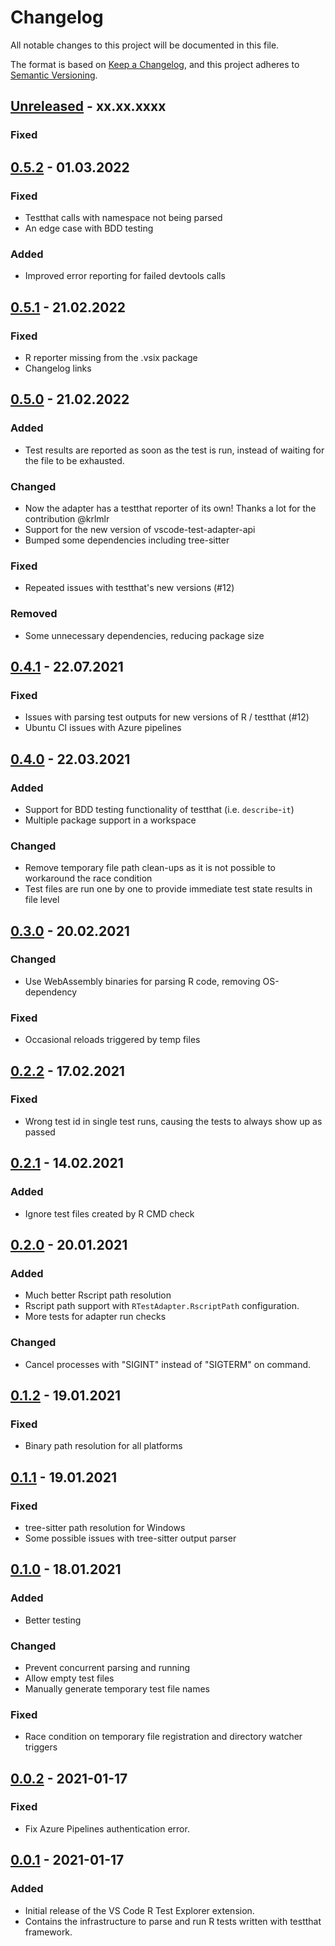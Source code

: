 <!-- markdownlint-disable MD022 MD024 MD032 -->
# Changelog
All notable changes to this project will be documented in this file.

The format is based on [Keep a Changelog](https://keepachangelog.com/en/1.0.0/),
and this project adheres to [Semantic Versioning](https://semver.org/spec/v2.0.0.html).

## [Unreleased] - xx.xx.xxxx
### Fixed

## [0.5.2] - 01.03.2022
### Fixed
- Testthat calls with namespace not being parsed
- An edge case with BDD testing

### Added
- Improved error reporting for failed devtools calls

## [0.5.1] - 21.02.2022
### Fixed
- R reporter missing from the .vsix package
- Changelog links

## [0.5.0] - 21.02.2022
### Added
- Test results are reported as soon as the test is run, instead of waiting for the file to be exhausted.

### Changed
- Now the adapter has a testthat reporter of its own! Thanks a lot for the contribution @krlmlr
- Support for the new version of vscode-test-adapter-api
- Bumped some dependencies including tree-sitter

### Fixed
- Repeated issues with testthat's new versions (#12)

### Removed
- Some unnecessary dependencies, reducing package size

## [0.4.1] - 22.07.2021
### Fixed
- Issues with parsing test outputs for new versions of R / testthat (#12)
- Ubuntu CI issues with Azure pipelines

## [0.4.0] - 22.03.2021
### Added
- Support for BDD testing functionality of testthat (i.e. `describe`-`it`)
- Multiple package support in a workspace

### Changed
- Remove temporary file path clean-ups as it is not possible to workaround the race condition
- Test files are run one by one to provide immediate test state results in file level

## [0.3.0] - 20.02.2021
### Changed
- Use WebAssembly binaries for parsing R code, removing OS-dependency

### Fixed
- Occasional reloads triggered by temp files

## [0.2.2] - 17.02.2021
### Fixed
- Wrong test id in single test runs, causing the tests to always show up as passed

## [0.2.1] - 14.02.2021
### Added
- Ignore test files created by R CMD check

## [0.2.0] - 20.01.2021
### Added
- Much better Rscript path resolution
- Rscript path support with `RTestAdapter.RscriptPath` configuration.
- More tests for adapter run checks

### Changed
- Cancel processes with "SIGINT" instead of "SIGTERM" on command.

## [0.1.2] - 19.01.2021
### Fixed
- Binary path resolution for all platforms

## [0.1.1] - 19.01.2021
### Fixed
- tree-sitter path resolution for Windows
- Some possible issues with tree-sitter output parser

## [0.1.0] - 18.01.2021
### Added
- Better testing

### Changed
- Prevent concurrent parsing and running
- Allow empty test files
- Manually generate temporary test file names

### Fixed
- Race condition on temporary file registration and directory watcher triggers

## [0.0.2] - 2021-01-17
### Fixed
- Fix Azure Pipelines authentication error.

## [0.0.1] - 2021-01-17
### Added
- Initial release of the VS Code R Test Explorer extension.
- Contains the infrastructure to parse and run R tests written with testthat framework.

[Unreleased]: https://github.com/meakbiyik/vscode-r-test-adapter/compare/v0.5.2...HEAD
[0.5.2]: https://github.com/meakbiyik/vscode-r-test-adapter/compare/v0.5.1...v0.5.2
[0.5.1]: https://github.com/meakbiyik/vscode-r-test-adapter/compare/v0.5.0...v0.5.1
[0.5.0]: https://github.com/meakbiyik/vscode-r-test-adapter/compare/v0.4.1...v0.5.0
[0.4.1]: https://github.com/meakbiyik/vscode-r-test-adapter/compare/v0.4.0...v0.4.1
[0.4.0]: https://github.com/meakbiyik/vscode-r-test-adapter/compare/v0.3.0...v0.4.0
[0.3.0]: https://github.com/meakbiyik/vscode-r-test-adapter/compare/v0.2.2...v0.3.0
[0.2.2]: https://github.com/meakbiyik/vscode-r-test-adapter/compare/v0.2.1...v0.2.2
[0.2.1]: https://github.com/meakbiyik/vscode-r-test-adapter/compare/v0.2.0...v0.2.1
[0.2.0]: https://github.com/meakbiyik/vscode-r-test-adapter/compare/v0.1.2...v0.2.0
[0.1.2]: https://github.com/meakbiyik/vscode-r-test-adapter/compare/v0.1.1...v0.1.2
[0.1.1]: https://github.com/meakbiyik/vscode-r-test-adapter/compare/v0.1.0...v0.1.1
[0.1.0]: https://github.com/meakbiyik/vscode-r-test-adapter/compare/v0.0.2...v0.1.0
[0.0.2]: https://github.com/meakbiyik/vscode-r-test-adapter/compare/v0.0.1...v0.0.2
[0.0.1]: https://github.com/meakbiyik/vscode-r-test-adapter/releases/tag/v0.0.1
